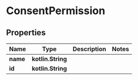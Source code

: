 
# ConsentPermission

## Properties
Name | Type | Description | Notes
------------ | ------------- | ------------- | -------------
**name** | **kotlin.String** |  | 
**id** | **kotlin.String** |  | 



